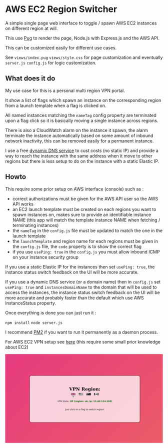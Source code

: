 # AWS EC2 Region Switcher

A simple single page web interface to toggle / spawn AWS EC2 instances on different region at will.

This use [Pug](https://pugjs.org/) to render the page, Node.js with Express.js and the AWS API.

This can be customized easily for different use cases.

See `views/index.pug` `views/style.css` for page customization and eventually `server.js` `config.js` for logic customization.

## What does it do

My use case for this is a personal multi region VPN portal.

It show a list of flags which spawn an instance on the corresponding region from a launch template when a flag is clicked on.

All named instances matching the `nameTag` config property are terminated upon a flag click so it is basically moving a single instance across regions.

There is also a CloudWatch alarm on the instance it spawn, the alarm terminate the instance automatically based on some amount of inbound network inactivity, this can be removed easily for a permanent instance.

I use a free [dynamic DNS service](https://www.noip.com) to cust costs (no static IP) and provide a way to reach the instance with the same address when it move to other regions but there is less setup to do on the instance with a static Elastic IP.

## Howto

This require some prior setup on AWS interface (console) such as :

* correct authorizations must be given for the AWS API user so the AWS API works
* an EC2 launch template must be created on each regions you want to spawn instances on, makes sure to provide an identifiable instance NAME (this app will match the template instance NAME when fetching / terminating instances)
* the `nameTag` in the `config.js` file must be updated to match the one in the launch template
* the `launchTemplate` and region name for each regions must be given in the `config.js` file, the `code` property is to show the correct flag
* if you use `usePing: true` in the `config.js` you must allow inbound ICMP on your instance security group

If you use a static Elastic IP for the instances then set `usePing: true`, the instance status switch feedback on the UI will be more accurate.

If you use a dynamic DNS service (or a domain name) then in `config.js` set `usePing: true` and `instancesDomainName` to the domain that will be used to access the instances, the instance status switch feedback on the UI will be more accurate and probably faster than the default which use AWS InstanceStatus property.

Once everything is done you can just run it :

`npm install`
`node server.js`

I recommend [PM2](https://pm2.keymetrics.io/) if you want to run it permanently as a daemon process.

For AWS EC2 VPN setup see [here](https://www.onirom.fr/wiki/blog/30-10-2022_cheap_custom_vpn_aws_ec2_virtualization/) (this require some small prior knowledge about EC2)

![AWS EC2 Region Switcher screenshot](/screenshot.png?raw=true "AWS EC2 Region Switcher screenshot")
